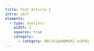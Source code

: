 ```yaml
---
title: Test Article 2
intro: cbcf
elements:
  - type: ateliers
    width: 2
    squares: true
    category:
      - category: 90iJn1gwW8MuR2-xvbPDj
---
```

